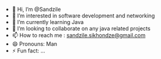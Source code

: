 - 👋 Hi, I’m @Sandzile
- 👀 I’m interested in software development and networking
- 🌱 I’m currently learning Java
- 💞️ I’m looking to collaborate on any java related projects
- 📫 How to reach me : sandzile.sikhondze@gmail.com
- 😄 Pronouns: Man
- ⚡ Fun fact: ...

<!---
Sandzile/Sandzile is a ✨ special ✨ repository because its `README.md` (this file) appears on your GitHub profile.
You can click the Preview link to take a look at your changes.
--->
